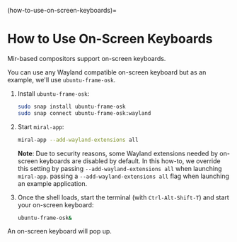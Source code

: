 (how-to-use-on-screen-keyboards)=

# How to Use On-Screen Keyboards

Mir-based compositors support on-screen keyboards.

You can use any Wayland compatible on-screen keyboard but as an example, we'll
use `ubuntu-frame-osk`.

1. Install `ubuntu-frame-osk`:

   ```sh
   sudo snap install ubuntu-frame-osk
   sudo snap connect ubuntu-frame-osk:wayland
   ```

1. Start `miral-app`:

   ```sh
   miral-app --add-wayland-extensions all
   ```

   **Note**: Due to security reasons, some Wayland extensions needed by on-screen
   keyboards are disabled by default. In this how-to, we override this setting by
   passing `--add-wayland-extensions all` when launching `miral-app`. passing a
   `--add-wayland-extensions all` flag when launching an example application.

1. Once the shell loads, start the terminal (with `Ctrl-Alt-Shift-T`) and start
   your on-screen keyboard:

   ```sh
   ubuntu-frame-osk&
   ```

An on-screen keyboard will pop up.
